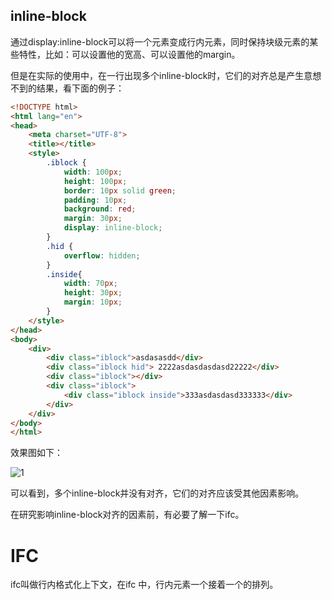 ## inline-block

通过display:inline-block可以将一个元素变成行内元素，同时保持块级元素的某些特性，比如：可以设置他的宽高、可以设置他的margin。

但是在实际的使用中，在一行出现多个inline-block时，它们的对齐总是产生意想不到的结果，看下面的例子：

```html
<!DOCTYPE html>
<html lang="en">
<head>
    <meta charset="UTF-8">
    <title></title>
    <style>
        .iblock {
            width: 100px;
            height: 100px;
            border: 10px solid green;
            padding: 10px;
            background: red;
            margin: 30px;
            display: inline-block;
        }
        .hid {
            overflow: hidden;
        }
        .inside{
            width: 70px;
            height: 30px;
            margin: 10px;
        }
    </style>
</head>
<body>
    <div>
        <div class="iblock">asdasasdd</div>
        <div class="iblock hid"> 2222asdasdasdasd22222</div>
        <div class="iblock"></div>
        <div class="iblock">
            <div class="iblock inside">333asdasdasd333333</div>
        </div>
    </div>
</body>
</html>
```

效果图如下：

![1](E:\sxq_projs\bolgReact_mobx\src\articles\CSS学习\关于ifc和inline-block\imgs\1.png)



可以看到，多个inline-block并没有对齐，它们的对齐应该受其他因素影响。

在研究影响inline-block对齐的因素前，有必要了解一下ifc。

# IFC

ifc叫做行内格式化上下文，在ifc 中，行内元素一个接着一个的排列。

